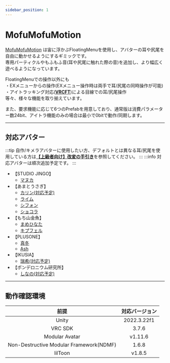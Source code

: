 ```yaml
---
sidebar_position: 1
---
```


# MofuMofuMotion

[MofuMofuMotion](https://momiji-maples.booth.pm/items/6731467) は宙に浮かぶFloatingMenuを使用し、アバターの耳や尻尾を自由に動かせるようにするギミックです。<br/>
専用パーティクルやもふもふ音(耳や尻尾に触れた際の音)を追加し、より幅広く遊べるようになっています。

FloatingMenuでの操作以外にも  
・EXメニューからの操作(EXメニュー操作時は両手で耳/尻尾の同時操作が可能)  
・アイトラッキング対応(**[VRCFT](https://docs.vrcft.io/)**)による目線での耳/尻尾操作  
等々、様々な機能を取り揃えています。

また、要求機能に応じて6つのPrefabを用意しており、通常版は消費パラメーター数24bit、アイトラ機能のみの場合は最小で0bitで動作/同期します。

----
## 対応アバター

:::tip
自作/キメラアバターに使用したい方、デフォルトとは異なる耳/尻尾を使用している方は[**【上級者向け】改変の手引き**](/docs/ModificationGuide)を参照してください。
:::
:::info
対応アバターは順次追加予定です。
:::
- 【STUDIO JINGO】
    - [マヌカ](https://booth.pm/ja/items/5058077)
- 【あまとうさぎ】
    - [カリン(対応予定)](https://booth.pm/ja/items/3470989)
    - [ライム](https://booth.pm/ja/items/4876459)
    - [シフォン](https://booth.pm/ja/items/5354471)
    - [ショコラ](https://booth.pm/ja/items/6405390)
- 【もち山金魚】
    - [まめひなた](https://booth.pm/ja/items/4340548)
    - [キプフェル](https://booth.pm/ja/items/5813187)
- 【PLUSONE】
    - [真冬](https://booth.pm/ja/items/5007531)
    - [Ash](https://booth.pm/ja/items/3234473)
- 【IKUSIA】
    - [瑞希(対応予定)](https://booth.pm/ja/items/5132797)
- 【ポンデロニウム研究所】
    - [しなの(対応予定)](https://booth.pm/ja/items/6106863)

----
## 動作確認環境

|前提|対応バージョン|
|:---:|:---:|  
|Unity|2022.3.22f1|
|VRC SDK|3.7.6|  
|Modular Avatar|v1.11.6|  
|Non-Destructive Modular Framework(NDMF)|1.6.8|  
|lilToon|v1.8.5|